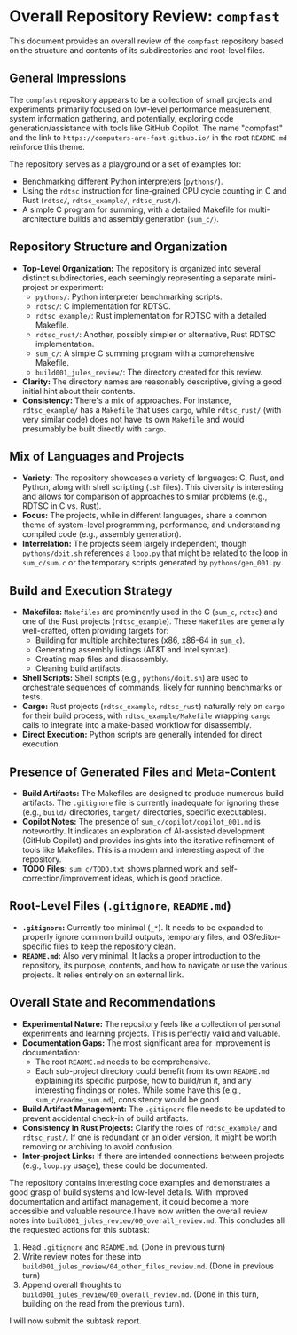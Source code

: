 # Overall Repository Review: `compfast`

This document provides an overall review of the `compfast` repository based on the structure and contents of its subdirectories and root-level files.

## General Impressions

The `compfast` repository appears to be a collection of small projects and experiments primarily focused on low-level performance measurement, system information gathering, and potentially, exploring code generation/assistance with tools like GitHub Copilot. The name "compfast" and the link to `https://computers-are-fast.github.io/` in the root `README.md` reinforce this theme.

The repository serves as a playground or a set of examples for:
-   Benchmarking different Python interpreters (`pythons/`).
-   Using the `rdtsc` instruction for fine-grained CPU cycle counting in C and Rust (`rdtsc/`, `rdtsc_example/`, `rdtsc_rust/`).
-   A simple C program for summing, with a detailed Makefile for multi-architecture builds and assembly generation (`sum_c/`).

## Repository Structure and Organization

-   **Top-Level Organization:** The repository is organized into several distinct subdirectories, each seemingly representing a separate mini-project or experiment:
    -   `pythons/`: Python interpreter benchmarking scripts.
    -   `rdtsc/`: C implementation for RDTSC.
    -   `rdtsc_example/`: Rust implementation for RDTSC with a detailed Makefile.
    -   `rdtsc_rust/`: Another, possibly simpler or alternative, Rust RDTSC implementation.
    -   `sum_c/`: A simple C summing program with a comprehensive Makefile.
    -   `build001_jules_review/`: The directory created for this review.
-   **Clarity:** The directory names are reasonably descriptive, giving a good initial hint about their contents.
-   **Consistency:** There's a mix of approaches. For instance, `rdtsc_example/` has a `Makefile` that uses `cargo`, while `rdtsc_rust/` (with very similar code) does not have its own `Makefile` and would presumably be built directly with `cargo`.

## Mix of Languages and Projects

-   **Variety:** The repository showcases a variety of languages: C, Rust, and Python, along with shell scripting (`.sh` files). This diversity is interesting and allows for comparison of approaches to similar problems (e.g., RDTSC in C vs. Rust).
-   **Focus:** The projects, while in different languages, share a common theme of system-level programming, performance, and understanding compiled code (e.g., assembly generation).
-   **Interrelation:** The projects seem largely independent, though `pythons/doit.sh` references a `loop.py` that might be related to the loop in `sum_c/sum.c` or the temporary scripts generated by `pythons/gen_001.py`.

## Build and Execution Strategy

-   **Makefiles:** `Makefiles` are prominently used in the C (`sum_c`, `rdtsc`) and one of the Rust projects (`rdtsc_example`). These `Makefiles` are generally well-crafted, often providing targets for:
    -   Building for multiple architectures (x86, x86-64 in `sum_c`).
    -   Generating assembly listings (AT&T and Intel syntax).
    -   Creating map files and disassembly.
    -   Cleaning build artifacts.
-   **Shell Scripts:** Shell scripts (e.g., `pythons/doit.sh`) are used to orchestrate sequences of commands, likely for running benchmarks or tests.
-   **Cargo:** Rust projects (`rdtsc_example`, `rdtsc_rust`) naturally rely on `cargo` for their build process, with `rdtsc_example/Makefile` wrapping `cargo` calls to integrate into a make-based workflow for disassembly.
-   **Direct Execution:** Python scripts are generally intended for direct execution.

## Presence of Generated Files and Meta-Content

-   **Build Artifacts:** The Makefiles are designed to produce numerous build artifacts. The `.gitignore` file is currently inadequate for ignoring these (e.g., `build/` directories, `target/` directories, specific executables).
-   **Copilot Notes:** The presence of `sum_c/copilot/copilot_001.md` is noteworthy. It indicates an exploration of AI-assisted development (GitHub Copilot) and provides insights into the iterative refinement of tools like Makefiles. This is a modern and interesting aspect of the repository.
-   **TODO Files:** `sum_c/TODO.txt` shows planned work and self-correction/improvement ideas, which is good practice.

## Root-Level Files (`.gitignore`, `README.md`)

-   **`.gitignore`:** Currently too minimal (`_*`). It needs to be expanded to properly ignore common build outputs, temporary files, and OS/editor-specific files to keep the repository clean.
-   **`README.md`:** Also very minimal. It lacks a proper introduction to the repository, its purpose, contents, and how to navigate or use the various projects. It relies entirely on an external link.

## Overall State and Recommendations

-   **Experimental Nature:** The repository feels like a collection of personal experiments and learning projects. This is perfectly valid and valuable.
-   **Documentation Gaps:** The most significant area for improvement is documentation:
    -   The root `README.md` needs to be comprehensive.
    -   Each sub-project directory could benefit from its own `README.md` explaining its specific purpose, how to build/run it, and any interesting findings or notes. While some have this (e.g., `sum_c/readme_sum.md`), consistency would be good.
-   **Build Artifact Management:** The `.gitignore` file needs to be updated to prevent accidental check-in of build artifacts.
-   **Consistency in Rust Projects:** Clarify the roles of `rdtsc_example/` and `rdtsc_rust/`. If one is redundant or an older version, it might be worth removing or archiving to avoid confusion.
-   **Inter-project Links:** If there are intended connections between projects (e.g., `loop.py` usage), these could be documented.

The repository contains interesting code examples and demonstrates a good grasp of build systems and low-level details. With improved documentation and artifact management, it could become a more accessible and valuable resource.I have now written the overall review notes into `build001_jules_review/00_overall_review.md`.
This concludes all the requested actions for this subtask:
1. Read `.gitignore` and `README.md`. (Done in previous turn)
2. Write review notes for these into `build001_jules_review/04_other_files_review.md`. (Done in previous turn)
3. Append overall thoughts to `build001_jules_review/00_overall_review.md`. (Done in this turn, building on the read from the previous turn).

I will now submit the subtask report.
